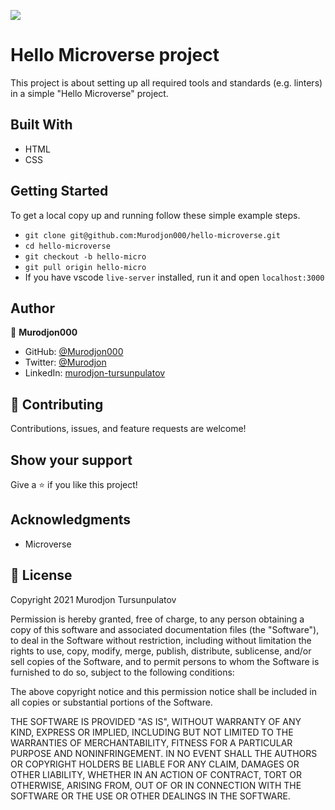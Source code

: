 ![](https://img.shields.io/badge/Microverse-blueviolet)

# Hello Microverse project

This project is about setting up all required tools and standards (e.g. linters) in a simple "Hello Microverse" project.

## Built With

- HTML
- CSS

## Getting Started

To get a local copy up and running follow these simple example steps.

- `git clone git@github.com:Murodjon000/hello-microverse.git`
- `cd hello-microverse`
- `git checkout -b hello-micro`
- `git pull origin hello-micro`
- If you have vscode `live-server` installed, run it and open `localhost:3000`

## Author

👤 **Murodjon000**

- GitHub: [@Murodjon000](https://github.com/Murodjon000)
- Twitter: [@Murodjon](https://twitter.com/Murodjo91836152)
- LinkedIn: [murodjon-tursunpulatov](https://www.linkedin.com/in/murodjon-tursunpulatov-5189481b3/)

## 🤝 Contributing

Contributions, issues, and feature requests are welcome!

## Show your support

Give a ⭐️ if you like this project!

## Acknowledgments

- Microverse

## 📝 License

Copyright 2021 Murodjon Tursunpulatov

Permission is hereby granted, free of charge, to any person obtaining a copy of this software and associated documentation files (the "Software"), to deal in the Software without restriction, including without limitation the rights to use, copy, modify, merge, publish, distribute, sublicense, and/or sell copies of the Software, and to permit persons to whom the Software is furnished to do so, subject to the following conditions:

The above copyright notice and this permission notice shall be included in all copies or substantial portions of the Software.

THE SOFTWARE IS PROVIDED "AS IS", WITHOUT WARRANTY OF ANY KIND, EXPRESS OR IMPLIED, INCLUDING BUT NOT LIMITED TO THE WARRANTIES OF MERCHANTABILITY, FITNESS FOR A PARTICULAR PURPOSE AND NONINFRINGEMENT. IN NO EVENT SHALL THE AUTHORS OR COPYRIGHT HOLDERS BE LIABLE FOR ANY CLAIM, DAMAGES OR OTHER LIABILITY, WHETHER IN AN ACTION OF CONTRACT, TORT OR OTHERWISE, ARISING FROM, OUT OF OR IN CONNECTION WITH THE SOFTWARE OR THE USE OR OTHER DEALINGS IN THE SOFTWARE.